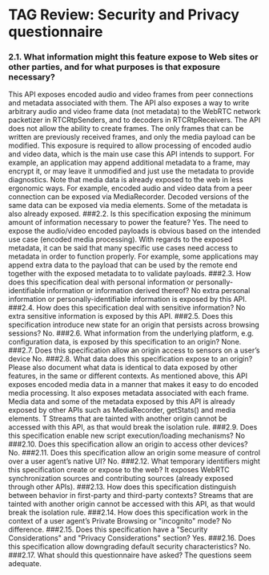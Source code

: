 # TAG Review: Security and Privacy questionnaire

### 2.1. What information might this feature expose to Web sites or other parties, and for what purposes is that exposure necessary?
This API exposes encoded audio and video frames from peer connections and metadata associated with them.
The API also exposes a way to write arbitrary audio and video frame data (not metadata) to the WebRTC network packetizer in RTCRtpSenders, and to decoders in RTCRtpReceivers. The API does not allow the ability to create frames. The only frames that can be written are previously received frames, and only the media payload can be modified.
This exposure is required to allow processing of encoded audio and video data, which is the main use case this API intends to support. For example, an application may append additional metadata to a frame, may encrypt it, or may leave it unmodified and just use the metadata to provide diagnostics.
Note that media data is already exposed to the web in less ergonomic ways. For example, encoded audio and video data from a peer connection can be exposed via MediaRecorder. Decoded versions of the same data can be exposed via media elements. Some of the metadata is also already exposed.
###2.2. Is this specification exposing the minimum amount of information necessary to power the feature?
Yes. The need to expose the audio/video encoded payloads is obvious based on the intended use case (encoded media processing).
With regards to the exposed metadata, it can be said that many specific use cases need access to metadata in order to function properly. For example, some applications may append extra data to the payload that can be used by the remote end together with the exposed metadata to to validate payloads.
###2.3. How does this specification deal with personal information or personally-identifiable information or information derived thereof?
No extra personal information or personally-identifiable information is exposed by this API.
###2.4. How does this specification deal with sensitive information?
No extra sensitive information is exposed by this API.
###2.5. Does this specification introduce new state for an origin that persists across browsing sessions?
No.
###2.6. What information from the underlying platform, e.g. configuration data, is exposed by this specification to an origin?
None.
###2.7. Does this specification allow an origin access to sensors on a user’s device
No.
###2.8. What data does this specification expose to an origin? Please also document what data is identical to data exposed by other features, in the same or different contexts.
As mentioned above, this API exposes encoded media data in a manner that makes it easy to do encoded media processing. It also exposes metadata associated with each frame.
Media data and some of the metadata exposed by this API is already exposed by other APIs such as MediaRecorder, getStats() and media elements. T
Streams that are tainted with another origin cannot be accessed with this API, as that would break the isolation rule.
###2.9. Does this specification enable new script execution/loading mechanisms?
No
###2.10. Does this specification allow an origin to access other devices?
No.
###2.11. Does this specification allow an origin some measure of control over a user agent’s native UI?
No.
###2.12. What temporary identifiers might this specification create or expose to the web?
It exposes WebRTC synchronization sources and contributing sources (already exposed through other APIs).
###2.13. How does this specification distinguish between behavior in first-party and third-party contexts?
Streams that are tainted with another origin cannot be accessed with this API, as that would break the isolation rule.
###2.14. How does this specification work in the context of a user agent’s Private Browsing or "incognito" mode?
No difference.
###2.15. Does this specification have a "Security Considerations" and "Privacy Considerations" section?
Yes.
###2.16. Does this specification allow downgrading default security characteristics?
No.
###2.17. What should this questionnaire have asked?
The questions seem adequate.

